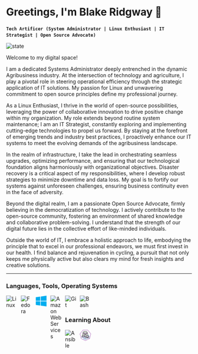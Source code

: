 # Greetings, I'm Blake Ridgway :wave:

**`Tech Artificer (System Administrator | Linux Enthusiast | IT Strategist | Open Source Advocate)`**    <p align="left">
         <img alt="state" src="https://custom-icon-badges.demolab.com/badge/Oklahoma-USA-purple?style=for-the-badge&logo=location&logoColor=white"/></a>
    </p>

Welcome to my digital space! 

I am a dedicated Systems Administrator deeply entrenched in the dynamic Agribusiness industry. At the intersection of technology and agriculture, I play a pivotal role in steering operational efficiency through the strategic application of IT solutions. My passion for Linux and unwavering commitment to open source principles define my professional journey.

As a Linux Enthusiast, I thrive in the world of open-source possibilities, leveraging the power of collaborative innovation to drive positive change within my organization. My role extends beyond routine system maintenance; I am an IT Strategist, constantly exploring and implementing cutting-edge technologies to propel us forward. By staying at the forefront of emerging trends and industry best practices, I proactively enhance our IT systems to meet the evolving demands of the agribusiness landscape.

In the realm of infrastructure, I take the lead in orchestrating seamless upgrades, optimizing performance, and ensuring that our technological foundation aligns harmoniously with organizational objectives. Disaster recovery is a critical aspect of my responsibilities, where I develop robust strategies to minimize downtime and data loss. My goal is to fortify our systems against unforeseen challenges, ensuring business continuity even in the face of adversity.

Beyond the digital realm, I am a passionate Open Source Advocate, firmly believing in the democratization of technology. I actively contribute to the open-source community, fostering an environment of shared knowledge and collaborative problem-solving. I understand that the strength of our digital future lies in the collective effort of like-minded individuals.

Outside the world of IT, I embrace a holistic approach to life, embodying the principle that to excel in our professional endeavors, we must first invest in our health. I find balance and rejuvenation in cycling, a pursuit that not only keeps me physically active but also clears my mind for fresh insights and creative solutions.
    
---

### Languages, Tools, Operating Systems

<img align="left" alt="Linux" width="30px" style="padding-right:10px;" src="https://cdn.jsdelivr.net/gh/devicons/devicon/icons/linux/linux-original.svg" />
<img align="left" alt="Fedora" width="30px" style="padding-right:10px;" src="https://cdn.jsdelivr.net/gh/devicons/devicon/icons/fedora/fedora-plain.svg" />
<img align="left" alt="Windows" width="30px" style="padding-right:10px;" src="https://github.com/devicons/devicon/blob/v2.15.1/icons/windows8/windows8-original.svg" />
<img align="left" alt="Amazon Web Services" width="30px" style="padding-right:10px;" src="https://cdn.jsdelivr.net/gh/devicons/devicon/icons/amazonwebservices/amazonwebservices-original.svg" />
<img align="left" alt="Git" width="30px" style="padding-right:10px;" src="https://cdn.jsdelivr.net/gh/devicons/devicon/icons/git/git-original.svg" />
<img align="left" alt="Bash" width="30px" style="padding-right:10px;" src="https://cdn.jsdelivr.net/gh/devicons/devicon/icons/bash/bash-original.svg" />

<br />

#

### Learning About
<img align="left" alt="Ansible" width="30px" style="padding-right:10px;" src="https://cdn.jsdelivr.net/gh/devicons/devicon/icons/ansible/ansible-original.svg" />
<img align="left" alt="Podman" width="30px" style="padding-right:10px;" src="https://github.com/devicons/devicon/blob/v2.15.1/icons/podman/podman-original.svg" />

<br />


#

[website]: https://blakeridgway.dev
